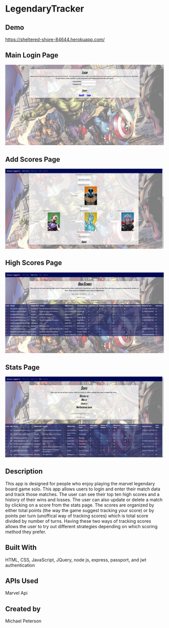 # LegendaryTracker

## Demo

https://sheltered-shore-84644.herokuapp.com/

## Main Login Page

![Login Page](screenshots/mainPage.PNG)

## Add Scores Page

![add scores page](screenshots/addScore.PNG)

## High Scores Page

![High Scores Page](screenshots/highScores.PNG)

## Stats Page

![Stats page](screenshots/statPage.PNG)

## Description

This app is designed for people who enjoy playing the marvel legendary board game solo. This app allows users to login and enter their match data and track those matches. The user can see their top ten high scores and a history of their wins and losses. The user can also update or delete a match by clicking on a score from the stats page. The scores are organized by either total points (the way the game suggest tracking your score) or by points per turn (unoffical way of tracking scores) which is total score divided by number of turns. Having these two ways of tracking scores allows the user to try out different strategies depending on which scoring method they prefer.

## Built With

HTML, CSS, JavaScript, JQuery, node js, express, passport, and jwt authentication

## APIs Used

Marvel Api

## Created by 

Michael Peterson

